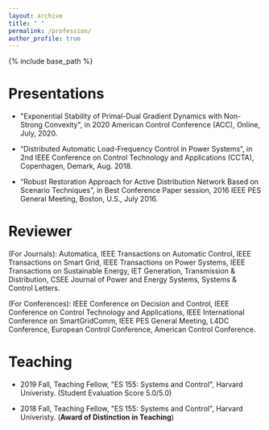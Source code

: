 ```yaml
---
layout: archive
title: " "
permalink: /profession/
author_profile: true
---
```


{% include base_path %}

Presentations
====== 
+ "Exponential Stability of Primal-Dual Gradient Dynamics with Non-Strong Convexity", in 2020 American Control Conference (ACC), Online, July, 2020.

+ “Distributed Automatic Load-Frequency Control in Power Systems”, in 2nd IEEE Conference on Control
Technology and Applications (CCTA), Copenhagen, Demark, Aug. 2018.

+ “Robust Restoration Approach for Active Distribution Network Based on Scenario Techniques”, in Best
Conference Paper session, 2016 IEEE PES General Meeting, Boston, U.S., July 2016.

Reviewer
=======
(For Journals): Automatica, IEEE Transactions on Automatic Control, IEEE Transactions on Smart Grid, IEEE Transactions on Power Systems, IEEE Transactions on Sustainable Energy,  IET Generation, Transmission & Distribution, CSEE Journal of Power
and Energy Systems, Systems & Control Letters.

(For Conferences): IEEE Conference on Decision and Control, IEEE Conference on Control Technology and Applications, IEEE International Conference on SmartGridComm, IEEE PES General Meeting, L4DC Conference, European Control Conference, American Control Conference.

Teaching
====== 

-  2019 Fall, Teaching Fellow, "ES 155: Systems and Control", Harvard Univeristy. (Student Evaluation Score 5.0/5.0)

-  2018 Fall, Teaching Fellow, "ES 155: Systems and Control", Harvard Univeristy. (**Award of Distinction in Teaching**)

